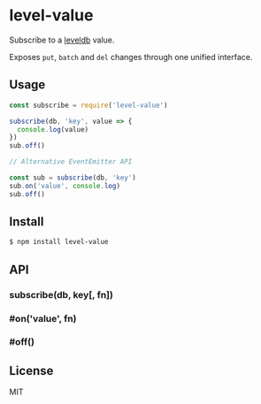 
# level-value

Subscribe to a [leveldb](http://leveldb.org/) value.

Exposes `put`, `batch` and `del` changes through one unified interface.

## Usage

```js
const subscribe = require('level-value')

subscribe(db, 'key', value => {
  console.log(value)  
})
sub.off()

// Alternative EventEmitter API

const sub = subscribe(db, 'key')
sub.on('value', console.log)
sub.off()
```

## Install

```bash
$ npm install level-value
```

## API

### subscribe(db, key[, fn])
### #on('value', fn)
### #off()

## License

MIT
